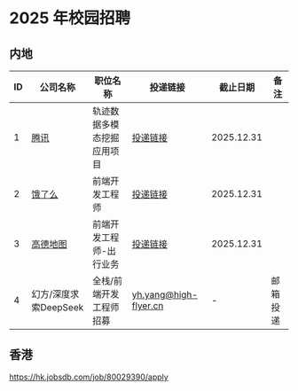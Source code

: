 # 2025 年校园招聘

## 内地

| ID | 公司名称 | 职位名称 | 投递链接 | 截止日期 | 备注 |
| --- | --- | --- | --- | --- | --- |
| 1 | [腾讯](https://join.qq.com/) | 轨迹数据多模态挖掘应用项目 | [投递链接](https://join.qq.com/post_detail.html?pid=14&id=257&tid=2&sid=231&said=5) | 2025.12.31 |  |
| 2 | [饿了么](https://talent.ele.me/campus/position-list?campusType=freshman&lang=zh) | 前端开发工程师 | [投递链接](https://talent.ele.me/personal/campus-application?lang=zh) | 2025.12.31 |  |
| 3 | [高德地图](https://talent.amap.com/campus/position-list?campusType=freshman&lang=zh) | 前端开发工程师-出行业务 | [投递链接](https://talent.amap.com/personal/campus-application?lang=zh) | 2025.12.31 |  |
| 4 | 幻方/深度求索DeepSeek | 全栈/前端开发工程师招募 | yh.yang@high-flyer.cn | - | 邮箱投递 |

## 香港

https://hk.jobsdb.com/job/80029390/apply